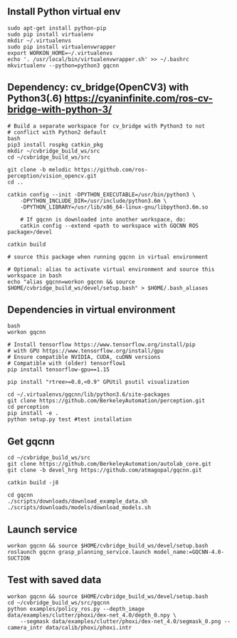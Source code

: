 ## Install Python virtual env

    sudo apt-get install python-pip
    sudo pip install virtualenv
    mkdir ~/.virtualenvs
    sudo pip install virtualenvwrapper
    export WORKON_HOME=~/.virtualenvs
    echo '. /usr/local/bin/virtualenvwrapper.sh' >> ~/.bashrc
    mkvirtualenv --python=python3 gqcnn

## Dependency: cv_bridge(OpenCV3) with Python3(.6) https://cyaninfinite.com/ros-cv-bridge-with-python-3/

    # Build a separate workspace for cv_bridge with Python3 to not 
    # conflict with Python2 default
    bash
    pip3 install rospkg catkin_pkg
    mkdir ~/cvbridge_build_ws/src
    cd ~/cvbridge_build_ws/src

    git clone -b melodic https://github.com/ros-perception/vision_opencv.git
    cd ..
    
    catkin config --init -DPYTHON_EXECUTABLE=/usr/bin/python3 \
        -DPYTHON_INCLUDE_DIR=/usr/include/python3.6m \
        -DPYTHON_LIBRARY=/usr/lib/x86_64-linux-gnu/libpython3.6m.so

        # If gqcnn is downloaded into another workspace, do:
        catkin config --extend <path to workspace with GQCNN ROS package>/devel
    
    catkin build

    # source this package when running gqcnn in virtual environment

    # Optional: alias to activate virtual environment and source this workspace in bash
    echo "alias gqcnn=workon gqcnn && source $HOME/cvbridge_build_ws/devel/setup.bash" > $HOME/.bash_aliases

## Dependencies in virtual environment

    bash
    workon gqcnn 
    
    # Install tensorflow https://www.tensorflow.org/install/pip
    # with GPU https://www.tensorflow.org/install/gpu
    # Ensure compatible NVIDIA, CUDA, cuDNN versions
    # Compatible with (older) tensorflow1
    pip install tensorflow-gpu==1.15 

    pip install "rtree>=0.8,<0.9" GPUtil psutil visualization
    
    cd ~/.virtualenvs/gqcnn/lib/python3.6/site-packages
    git clone https://github.com/BerkeleyAutomation/perception.git
    cd perception
    pip install -e .
    python setup.py test #test installation

## Get gqcnn
    cd ~/cvbridge_build_ws/src
    git clone https://github.com/BerkeleyAutomation/autolab_core.git
    git clone -b devel_hrg https://github.com/atmagopal/gqcnn.git
    
    catkin build -j8

    cd gqcnn
    ./scripts/downloads/download_example_data.sh
    ./scripts/downloads/models/download_models.sh

## Launch service

    workon gqcnn && source $HOME/cvbridge_build_ws/devel/setup.bash
    roslaunch gqcnn grasp_planning_service.launch model_name:=GQCNN-4.0-SUCTION

## Test with saved data
    
    workon gqcnn && source $HOME/cvbridge_build_ws/devel/setup.bash
    cd ~/cvbridge_build_ws/src/gqcnn
    python examples/policy_ros.py --depth_image data/examples/clutter/phoxi/dex-net_4.0/depth_0.npy \
        --segmask data/examples/clutter/phoxi/dex-net_4.0/segmask_0.png --camera_intr data/calib/phoxi/phoxi.intr
